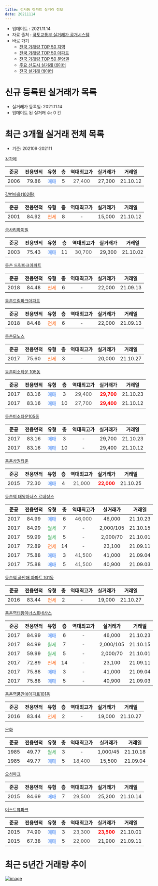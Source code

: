 ```yaml
---
title: 검사동 아파트 실거래 정보
date: 20211114
---
```


* 업데이트 : 2021.11.14
* 자료 출처 : [국토교통부 실거래가 공개시스템](http://rt.molit.go.kr)
* 바로 가기
    * [전국 거래량 TOP 50 지역](https://apt-info.github.io/apt-trade-info/tr)
    * [전국 거래량 TOP 50 아파트](https://apt-info.github.io/apt-trade-info/ta)
    * [전국 거래량 TOP 50 분양권](https://apt-info.github.io/apt-trade-info/tb)
    * [주요 신도시 실거래 데이터](https://apt-info.github.io/apt-trade-info/newtown)
    * [전국 실거래 데이터](https://apt-info.github.io/apt-trade-info/all)



<script async src="https://pagead2.googlesyndication.com/pagead/js/adsbygoogle.js"></script>
<!-- 기본광고 -->
<ins class="adsbygoogle"
     style="display:block"
     data-ad-client="ca-pub-1142216861245946"
     data-ad-slot="4805727019"
     data-ad-format="auto"
     data-full-width-responsive="true"></ins>
<script>
     (adsbygoogle = window.adsbygoogle || []).push({});
</script>


# 신규 등록된 실거래가 목록

* 실거래가 등록일: 2021.11.14
* 업데이트 된 실거래 수: 0 건




<script async src="https://pagead2.googlesyndication.com/pagead/js/adsbygoogle.js"></script>
<!-- 기본광고 -->
<ins class="adsbygoogle"
     style="display:block"
     data-ad-client="ca-pub-1142216861245946"
     data-ad-slot="4805727019"
     data-ad-format="auto"
     data-full-width-responsive="true"></ins>
<script>
     (adsbygoogle = window.adsbygoogle || []).push({});
</script>


# 최근 3개월 실거래 전체 목록
* 기준: 202109-202111


[강가에](https://search.naver.com/search.naver?query=%EA%B0%95%EA%B0%80%EC%97%90)

|준공|전용면적|유형|층|역대최고가|실거래가|거래일|
|:---:|:---:|:---:|:---:|:---:|:---:|:---:|
|2006|79.86|<span style="color:#4285F3">매매</span>|5|<span style="color:#444444">27,400</span>|27,300|21.10.12|

[강변마을(102동)](https://search.naver.com/search.naver?query=%EA%B0%95%EB%B3%80%EB%A7%88%EC%9D%84%28102%EB%8F%99%29)

|준공|전용면적|유형|층|역대최고가|실거래가|거래일|
|:---:|:---:|:---:|:---:|:---:|:---:|:---:|
|2001|84.92|<span style="color:#FF5A00">전세</span>|8|<span style="color:#444444">-</span>|15,000|21.10.12|

[금사리하이빌](https://search.naver.com/search.naver?query=%EA%B8%88%EC%82%AC%EB%A6%AC%ED%95%98%EC%9D%B4%EB%B9%8C)

|준공|전용면적|유형|층|역대최고가|실거래가|거래일|
|:---:|:---:|:---:|:---:|:---:|:---:|:---:|
|2003|75.43|<span style="color:#4285F3">매매</span>|11|<span style="color:#444444">30,700</span>|29,300|21.10.02|

[동촌 드림파크아파트](https://search.naver.com/search.naver?query=%EB%8F%99%EC%B4%8C+%EB%93%9C%EB%A6%BC%ED%8C%8C%ED%81%AC%EC%95%84%ED%8C%8C%ED%8A%B8)

|준공|전용면적|유형|층|역대최고가|실거래가|거래일|
|:---:|:---:|:---:|:---:|:---:|:---:|:---:|
|2018|84.48|<span style="color:#FF5A00">전세</span>|6|<span style="color:#444444">-</span>|22,000|21.09.13|

[동촌드림파크아파트](https://search.naver.com/search.naver?query=%EB%8F%99%EC%B4%8C%EB%93%9C%EB%A6%BC%ED%8C%8C%ED%81%AC%EC%95%84%ED%8C%8C%ED%8A%B8)

|준공|전용면적|유형|층|역대최고가|실거래가|거래일|
|:---:|:---:|:---:|:---:|:---:|:---:|:---:|
|2018|84.48|<span style="color:#FF5A00">전세</span>|6|<span style="color:#444444">-</span>|22,000|21.09.13|

[동촌모노스](https://search.naver.com/search.naver?query=%EB%8F%99%EC%B4%8C%EB%AA%A8%EB%85%B8%EC%8A%A4)

|준공|전용면적|유형|층|역대최고가|실거래가|거래일|
|:---:|:---:|:---:|:---:|:---:|:---:|:---:|
|2017|75.60|<span style="color:#FF5A00">전세</span>|3|<span style="color:#444444">-</span>|20,000|21.10.27|

[동촌미소타운 105동](https://search.naver.com/search.naver?query=%EB%8F%99%EC%B4%8C%EB%AF%B8%EC%86%8C%ED%83%80%EC%9A%B4+105%EB%8F%99)

|준공|전용면적|유형|층|역대최고가|실거래가|거래일|
|:---:|:---:|:---:|:---:|:---:|:---:|:---:|
|2017|83.16|<span style="color:#4285F3">매매</span>|3|<span style="color:#444444">29,400</span>|<b><span style="color:#FF0000">29,700</span></b>|21.10.23|
|2017|83.16|<span style="color:#4285F3">매매</span>|10|<span style="color:#444444">27,700</span>|<b><span style="color:#FF0000">29,400</span></b>|21.10.12|

[동촌미소타운105동](https://search.naver.com/search.naver?query=%EB%8F%99%EC%B4%8C%EB%AF%B8%EC%86%8C%ED%83%80%EC%9A%B4105%EB%8F%99)

|준공|전용면적|유형|층|역대최고가|실거래가|거래일|
|:---:|:---:|:---:|:---:|:---:|:---:|:---:|
|2017|83.16|<span style="color:#4285F3">매매</span>|3|<span style="color:#444444">-</span>|29,700|21.10.23|
|2017|83.16|<span style="color:#4285F3">매매</span>|10|<span style="color:#444444">-</span>|29,400|21.10.12|

[동촌삼원타운](https://search.naver.com/search.naver?query=%EB%8F%99%EC%B4%8C%EC%82%BC%EC%9B%90%ED%83%80%EC%9A%B4)

|준공|전용면적|유형|층|역대최고가|실거래가|거래일|
|:---:|:---:|:---:|:---:|:---:|:---:|:---:|
|2015|72.30|<span style="color:#4285F3">매매</span>|4|<span style="color:#444444">21,000</span>|<b><span style="color:#FF0000">22,000</span></b>|21.10.25|

[동촌역 태왕아너스 르네상스](https://search.naver.com/search.naver?query=%EB%8F%99%EC%B4%8C%EC%97%AD+%ED%83%9C%EC%99%95%EC%95%84%EB%84%88%EC%8A%A4+%EB%A5%B4%EB%84%A4%EC%83%81%EC%8A%A4)

|준공|전용면적|유형|층|역대최고가|실거래가|거래일|
|:---:|:---:|:---:|:---:|:---:|:---:|:---:|
|2017|84.99|<span style="color:#4285F3">매매</span>|6|<span style="color:#444444">46,000</span>|46,000|21.10.23|
|2017|84.99|<span style="color:#34A853">월세</span>|7|<span style="color:#444444">-</span>|2,000/105|21.10.15|
|2017|59.99|<span style="color:#34A853">월세</span>|5|<span style="color:#444444">-</span>|2,000/70|21.10.01|
|2017|72.89|<span style="color:#FF5A00">전세</span>|14|<span style="color:#444444">-</span>|23,100|21.09.11|
|2017|75.88|<span style="color:#4285F3">매매</span>|3|<span style="color:#444444">41,500</span>|41,000|21.09.04|
|2017|75.88|<span style="color:#4285F3">매매</span>|5|<span style="color:#444444">41,500</span>|40,900|21.09.03|

[동촌역 품안애 아파트 101동](https://search.naver.com/search.naver?query=%EB%8F%99%EC%B4%8C%EC%97%AD+%ED%92%88%EC%95%88%EC%95%A0+%EC%95%84%ED%8C%8C%ED%8A%B8+101%EB%8F%99)

|준공|전용면적|유형|층|역대최고가|실거래가|거래일|
|:---:|:---:|:---:|:---:|:---:|:---:|:---:|
|2016|83.44|<span style="color:#FF5A00">전세</span>|2|<span style="color:#444444">-</span>|19,000|21.10.27|

[동촌역태왕아너스르네상스](https://search.naver.com/search.naver?query=%EB%8F%99%EC%B4%8C%EC%97%AD%ED%83%9C%EC%99%95%EC%95%84%EB%84%88%EC%8A%A4%EB%A5%B4%EB%84%A4%EC%83%81%EC%8A%A4)

|준공|전용면적|유형|층|역대최고가|실거래가|거래일|
|:---:|:---:|:---:|:---:|:---:|:---:|:---:|
|2017|84.99|<span style="color:#4285F3">매매</span>|6|<span style="color:#444444">-</span>|46,000|21.10.23|
|2017|84.99|<span style="color:#34A853">월세</span>|7|<span style="color:#444444">-</span>|2,000/105|21.10.15|
|2017|59.99|<span style="color:#34A853">월세</span>|5|<span style="color:#444444">-</span>|2,000/70|21.10.01|
|2017|72.89|<span style="color:#FF5A00">전세</span>|14|<span style="color:#444444">-</span>|23,100|21.09.11|
|2017|75.88|<span style="color:#4285F3">매매</span>|3|<span style="color:#444444">-</span>|41,000|21.09.04|
|2017|75.88|<span style="color:#4285F3">매매</span>|5|<span style="color:#444444">-</span>|40,900|21.09.03|

[동촌역품안애아파트101동](https://search.naver.com/search.naver?query=%EB%8F%99%EC%B4%8C%EC%97%AD%ED%92%88%EC%95%88%EC%95%A0%EC%95%84%ED%8C%8C%ED%8A%B8101%EB%8F%99)

|준공|전용면적|유형|층|역대최고가|실거래가|거래일|
|:---:|:---:|:---:|:---:|:---:|:---:|:---:|
|2016|83.44|<span style="color:#FF5A00">전세</span>|2|<span style="color:#444444">-</span>|19,000|21.10.27|

[문화](https://search.naver.com/search.naver?query=%EB%AC%B8%ED%99%94)

|준공|전용면적|유형|층|역대최고가|실거래가|거래일|
|:---:|:---:|:---:|:---:|:---:|:---:|:---:|
|1985|49.77|<span style="color:#34A853">월세</span>|3|<span style="color:#444444">-</span>|1,000/45|21.10.18|
|1985|49.77|<span style="color:#4285F3">매매</span>|5|<span style="color:#444444">18,400</span>|15,500|21.09.04|

[오성파크](https://search.naver.com/search.naver?query=%EC%98%A4%EC%84%B1%ED%8C%8C%ED%81%AC)

|준공|전용면적|유형|층|역대최고가|실거래가|거래일|
|:---:|:---:|:---:|:---:|:---:|:---:|:---:|
|2015|84.69|<span style="color:#4285F3">매매</span>|7|<span style="color:#444444">29,500</span>|25,200|21.10.14|

[이스트뷰파크](https://search.naver.com/search.naver?query=%EC%9D%B4%EC%8A%A4%ED%8A%B8%EB%B7%B0%ED%8C%8C%ED%81%AC)

|준공|전용면적|유형|층|역대최고가|실거래가|거래일|
|:---:|:---:|:---:|:---:|:---:|:---:|:---:|
|2015|74.90|<span style="color:#4285F3">매매</span>|3|<span style="color:#444444">23,300</span>|<b><span style="color:#FF0000">23,500</span></b>|21.10.01|
|2015|67.38|<span style="color:#4285F3">매매</span>|5|<span style="color:#444444">22,000</span>|21,900|21.09.11|



<script async src="https://pagead2.googlesyndication.com/pagead/js/adsbygoogle.js"></script>
<!-- 기본광고 -->
<ins class="adsbygoogle"
     style="display:block"
     data-ad-client="ca-pub-1142216861245946"
     data-ad-slot="4805727019"
     data-ad-format="auto"
     data-full-width-responsive="true"></ins>
<script>
     (adsbygoogle = window.adsbygoogle || []).push({});
</script>


# 최근 5년간 거래량 추이


<div style="width:100%;">
    <canvas id="deal_progress" height="200"></canvas>
</div>

<script>
new Chart(document.getElementById("deal_progress"), {
    type: 'line',
    data: {
        labels: ['16.01','16.02','16.03','16.04','16.05','16.06','16.07','16.08','16.09','16.10','16.11','16.12','17.01','17.02','17.03','17.04','17.05','17.06','17.07','17.08','17.09','17.10','17.11','17.12','18.01','18.02','18.03','18.04','18.05','18.06','18.07','18.08','18.09','18.10','18.11','18.12','19.01','19.02','19.03','19.04','19.05','19.06','19.07','19.08','19.09','19.10','19.11','19.12','20.01','20.02','20.03','20.04','20.05','20.06','20.07','20.08','20.09','20.10','20.11','20.12','21.01','21.02','21.03','21.04','21.05','21.06','21.07','21.08','21.09','21.10'],
        datasets: [{
            label: '매매/분양권',
            data: [4,11,12,6,8,7,4,8,2,6,7,6,3,8,14,7,20,15,32,30,36,13,27,23,15,16,14,5,8,7,6,8,7,3,5,2,5,10,5,7,6,6,7,8,8,7,6,12,14,10,5,5,8,8,16,10,9,8,13,12,10,13,12,10,10,11,6,5,6,11],
            borderColor: "rgba(66, 133, 243, 1)",
            backgroundColor: "rgba(66, 133, 243, 0.05)",
            borderWidth: 1,
            pointRadius: 0,
            fill: false,
            lineTension: 0
        },{
            label: '전/월세',
            data: [2,4,3,1,4,4,2,5,0,3,3,4,1,11,7,7,2,2,2,1,6,8,9,10,27,10,15,2,9,6,4,3,2,5,1,3,5,7,3,3,6,4,0,3,2,5,8,4,4,10,4,4,6,3,13,4,2,2,2,2,3,2,1,2,5,5,3,2,4,9],
            borderColor: "rgba(255, 90, 0, 1)",
            backgroundColor: "rgba(255, 90, 0, 0.05)",
            borderWidth: 1,
            pointRadius: 0,
            fill: false,
            lineTension: 0
        },{
            label: '합계',
            data: [6,15,15,7,12,11,6,13,2,9,10,10,4,19,21,14,22,17,34,31,42,21,36,33,42,26,29,7,17,13,10,11,9,8,6,5,10,17,8,10,12,10,7,11,10,12,14,16,18,20,9,9,14,11,29,14,11,10,15,14,13,15,13,12,15,16,9,7,10,20],
            borderColor: "rgba(0, 0, 0, 1)",
            backgroundColor: "rgba(0, 0, 0, 0.03)",
            borderWidth: 0.1,
            pointRadius: 0,
            fill: true,
            lineTension: 0
        }
        ]
    },
    options: {
        responsive: true,
        title: {
            display: false
        },
        tooltips: {
            mode: 'index',
            intersect: false
        },
        hover: {
            mode: 'nearest',
            intersect: true
        },
        scales: {
            xAxes: [{
                display: true,
                scaleLabel: {
                    display: true,
                    labelString: '년/월'
                }
            }],
            yAxes: [{
                display: true,
                ticks: {
                    suggestedMin: 0,
                },
                scaleLabel: {
                    display: true,
                    labelString: '실거래 수'
                }
            }]
        }
    }
});

</script>


[![image](https://apt-info.github.io/images/2020-01-03-apt-trade-info/1024x500.png)](https://play.google.com/store/apps/details?id=com.aptinfo.apttradeinfo)

